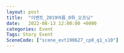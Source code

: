 ```yaml
---
layout: post
title:  "이벤트_2019여름_0화_오프닝"
date:   2022-08-13 12:00:00 +0000
categories: Event
Tags: Story Event
SceneCode: ["scene_evt190627_cp0_q1_s10"]
---
```

